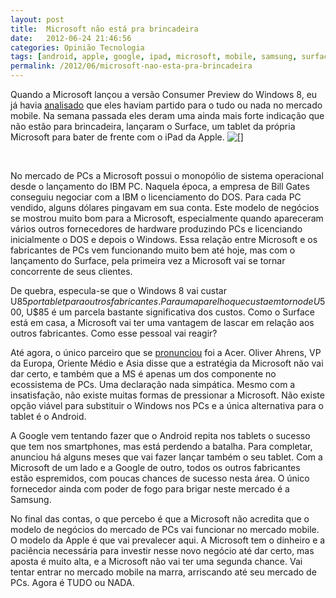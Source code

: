 ```yaml
---
layout: post
title:  Microsoft não está pra brincadeira
date:   2012-06-24 21:46:56
categories: Opinião Tecnologia
tags: [android, apple, google, ipad, microsoft, mobile, samsung, surface, tablet]
permalink: /2012/06/microsoft-nao-esta-pra-brincadeira
---
```


Quando a Microsoft lançou a versão Consumer Preview do Windows 8, eu já havia [analisado](http://borba.blog.br/2012/03/microsoft-da-all-in-com-o-windows-8/ "Microsoft dá “all-in” com o Windows 8") que eles haviam partido para o tudo ou nada no mercado mobile. Na semana passada eles deram uma ainda mais forte indicação que não estão para brincadeira, lançaram o Surface, um tablet da própria Microsoft para bater de frente com o iPad da Apple.
![[]](http://borba.blog.br/wordpress/wp-content/uploads/2012/06/Microsoft-Surface-tablet-620x447.jpg "microsoft surface")

 

No mercado de PCs a Microsoft possui o monopólio de sistema operacional desde o lançamento do IBM PC. Naquela época, a empresa de Bill Gates conseguiu negociar com a IBM o licenciamento do DOS. Para cada PC vendido, alguns dólares pingavam em sua conta. Este modelo de negócios se mostrou muito bom para a Microsoft, especialmente quando apareceram vários outros fornecedores de hardware produzindo PCs e licenciando inicialmente o DOS e depois o Windows. Essa relação entre Microsoft e os fabricantes de PCs vem funcionando muito bem até hoje, mas com o lançamento do Surface, pela primeira vez a Microsoft vai se tornar concorrente de seus clientes.

De quebra, especula-se que o Windows 8 vai custar U$85 por tablet para outros fabricantes. Para um aparelho que custa em torno de U$500, U$85 é um parcela bastante significativa dos custos. Como o Surface está em casa, a Microsoft vai ter uma vantagem de lascar em relação aos outros fabricantes. Como esse pessoal vai reagir?

Até agora, o único parceiro que se [pronunciou](http://news.cnet.com/8301-1035_3-57459239-94/acer-says-microsofts-move-against-apple-will-fail/ "") foi a Acer. Oliver Ahrens, VP da Europa, Oriente Médio e Asia disse que a estratégia da Microsoft não vai dar certo, e também que a MS é apenas um dos componente no ecossistema de PCs. Uma declaração nada simpática. Mesmo com a insatisfação, não existe muitas formas de pressionar a Microsoft. Não existe opção viável para substituir o Windows nos PCs e a única alternativa para o tablet é o Android.

A Google vem tentando fazer que o Android repita nos tablets o sucesso que tem nos smartphones, mas está perdendo a batalha. Para completar, anunciou há alguns meses que vai fazer lançar também o seu tablet. Com a Microsoft de um lado e a Google de outro, todos os outros fabricantes estão espremidos, com poucas chances de sucesso nesta área. O único fornecedor ainda com poder de fogo para brigar neste mercado é a Samsung.

No final das contas, o que percebo é que a Microsoft não acredita que o modelo de negócios do mercado de PCs vai funcionar no mercado mobile. O modelo da Apple é que vai prevalecer aqui. A Microsoft tem o dinheiro e a paciência necessária para investir nesse novo negócio até dar certo, mas aposta é muito alta, e a Microsoft não vai ter uma segunda chance. Vai tentar entrar no mercado mobile na marra, arriscando até seu mercado de PCs. Agora é TUDO ou NADA.